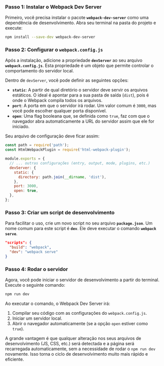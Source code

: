 ### Passo 1: Instalar o Webpack Dev Server

Primeiro, você precisa instalar o pacote **`webpack-dev-server`** como uma dependência de desenvolvimento. Abra seu terminal na pasta do projeto e execute:

```bash
npm install --save-dev webpack-dev-server
```

### Passo 2: Configurar o `webpack.config.js`

Após a instalação, adicione a propriedade **`devServer`** ao seu arquivo **`webpack.config.js`**. Esta propriedade é um objeto que permite controlar o comportamento do servidor local.

Dentro de `devServer`, você pode definir as seguintes opções:

  * **`static`**: A partir de qual diretório o servidor deve servir os arquivos estáticos. O ideal é apontar para a sua pasta de saída (`dist`), pois é onde o Webpack compila todos os arquivos.
  * **`port`**: A porta em que o servidor irá rodar. Um valor comum é `3000`, mas você pode escolher qualquer porta disponível.
  * **`open`**: Uma flag booleana que, se definida como `true`, faz com que o navegador abra automaticamente a URL do servidor assim que ele for iniciado.

Seu arquivo de configuração deve ficar assim:

```javascript
const path = require('path');
const HtmlWebpackPlugin = require('html-webpack-plugin');

module.exports = {
  // ... outras configurações (entry, output, mode, plugins, etc.)
  devServer: {
    static: {
      directory: path.join(__dirname, 'dist'),
    },
    port: 3000,
    open: true,
  },
};
```

### Passo 3: Criar um script de desenvolvimento

Para facilitar o uso, crie um novo script no seu arquivo **`package.json`**. Um nome comum para este script é **`dev`**. Ele deve executar o comando **`webpack serve`**.

```json
"scripts": {
  "build": "webpack",
  "dev": "webpack serve"
}
```

### Passo 4: Rodar o servidor

Agora, você pode iniciar o servidor de desenvolvimento a partir do terminal. Execute o seguinte comando:

```bash
npm run dev
```

Ao executar o comando, o Webpack Dev Server irá:

1.  Compilar seu código com as configurações do `webpack.config.js`.
2.  Iniciar um servidor local.
3.  Abrir o navegador automaticamente (se a opção `open` estiver como `true`).

A grande vantagem é que qualquer alteração nos seus arquivos de desenvolvimento (JS, CSS, etc.) será detectada e a página será recarregada automaticamente, sem a necessidade de rodar o `npm run dev` novamente. Isso torna o ciclo de desenvolvimento muito mais rápido e eficiente.
